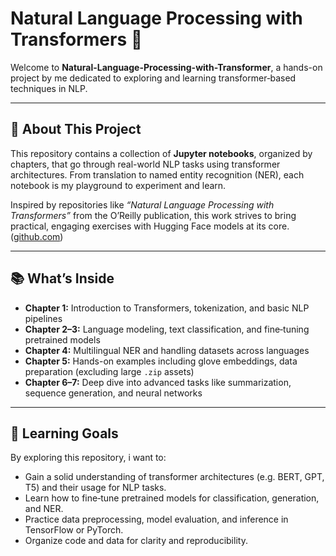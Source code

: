 # Natural Language Processing with Transformers 🚀

Welcome to **Natural-Language-Processing-with-Transformer**, a hands-on project by me dedicated to exploring and learning transformer‑based techniques in NLP.

---

## 🌟 About This Project

This repository contains a collection of **Jupyter notebooks**, organized by chapters, that go through real-world NLP tasks using transformer architectures. From translation to named entity recognition (NER), each notebook is my playground to experiment and learn.

Inspired by repositories like *“Natural Language Processing with Transformers”* from the O’Reilly publication, this work strives to bring practical, engaging exercises with Hugging Face models at its core. ([github.com](https://github.com/nlp-with-transformers))

---

## 📚 What’s Inside

- **Chapter 1:** Introduction to Transformers, tokenization, and basic NLP pipelines  
- **Chapter 2–3:** Language modeling, text classification, and fine‑tuning pretrained models  
- **Chapter 4:** Multilingual NER and handling datasets across languages  
- **Chapter 5:** Hands-on examples including glove embeddings, data preparation (excluding large `.zip` assets)  
- **Chapter 6–7:** Deep dive into advanced tasks like summarization, sequence generation, and neural networks
  
---

## 🎯 Learning Goals

By exploring this repository, i want to:
- Gain a solid understanding of transformer architectures (e.g. BERT, GPT, T5) and their usage for NLP tasks.
- Learn how to fine‑tune pretrained models for classification, generation, and NER.
- Practice data preprocessing, model evaluation, and inference in TensorFlow or PyTorch.
- Organize code and data for clarity and reproducibility.

